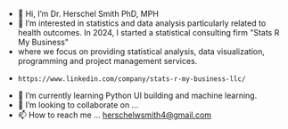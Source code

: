- 👋 Hi, I’m Dr. Herschel Smith PhD, MPH
- 👀 I’m interested in statistics and data analysis particularly related to health outcomes. In 2024, I started a statistical consulting firm "Stats R My Business"
- where we focus on providing statistical analysis, data visualization, programming and project management services. 
-     https://www.linkedin.com/company/stats-r-my-business-llc/
- 🌱 I’m currently learning Python UI building and machine learning. 
- 💞️ I’m looking to collaborate on ...
- 📫 How to reach me ... herschelwsmith4@gmail.com

<!---
hwsmit2/hwsmit2 is a ✨ special ✨ repository because its `README.md` (this file) appears on your GitHub profile.
You can click the Preview link to take a look at your changes.
--->
